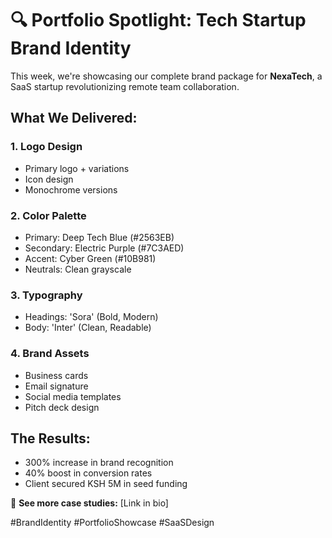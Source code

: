 # 🔍 Portfolio Spotlight: Tech Startup Brand Identity

This week, we're showcasing our complete brand package for **NexaTech**, a SaaS startup revolutionizing remote team collaboration.

## What We Delivered:

### 1. Logo Design
- Primary logo + variations
- Icon design
- Monochrome versions

### 2. Color Palette
- Primary: Deep Tech Blue (#2563EB)
- Secondary: Electric Purple (#7C3AED)
- Accent: Cyber Green (#10B981)
- Neutrals: Clean grayscale

### 3. Typography
- Headings: 'Sora' (Bold, Modern)
- Body: 'Inter' (Clean, Readable)

### 4. Brand Assets
- Business cards
- Email signature
- Social media templates
- Pitch deck design

## The Results:
- 300% increase in brand recognition
- 40% boost in conversion rates
- Client secured KSH 5M in seed funding

💼 **See more case studies:** [Link in bio]

#BrandIdentity #PortfolioShowcase #SaaSDesign
